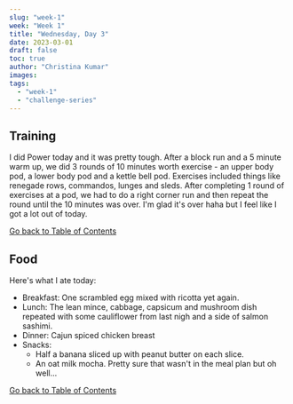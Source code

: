 ```yaml
---
slug: "week-1"
week: "Week 1"
title: "Wednesday, Day 3"
date: 2023-03-01
draft: false
toc: true
author: "Christina Kumar"
images:
tags:
  - "week-1"
  - "challenge-series"
---
```


<span id="reference"></span>

## Training

I did Power today and it was pretty tough. After a block run and a 5 minute warm up, we did 3 rounds of 10 minutes worth exercise - an upper body pod, a lower body pod and a kettle bell pod. Exercises included things like renegade rows, commandos, lunges and sleds. After completing 1 round of exercises at a pod, we had to do a right corner run and then repeat the round until the 10 minutes was over. 
I'm glad it's over haha but I feel like I got a lot out of today.

<a href="thursday.md#reference" style="margin:0;">Go back to Table of Contents</a>

## Food
Here's what I ate today:

- Breakfast: One scrambled egg mixed with ricotta yet again.
- Lunch: The lean mince, cabbage, capsicum and mushroom dish repeated with some cauliflower from last nigh and a side of salmon sashimi.
- Dinner: Cajun spiced chicken breast 
- Snacks: 
    - Half a banana sliced up with peanut butter on each slice.
    - An oat milk mocha. Pretty sure that wasn't in the meal plan but oh well...

<a href="thursday.md#reference">Go back to Table of Contents</a>